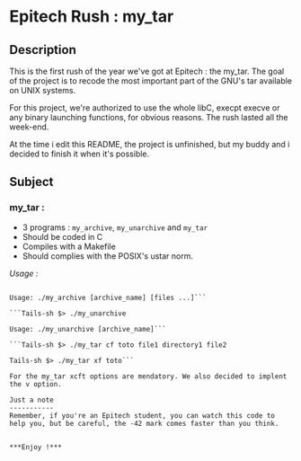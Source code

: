 Epitech Rush : my_tar
=====================
Description
-----------
This is the first rush of the year we've got at Epitech : the my_tar.
The goal of the project is to recode the most important part of the GNU's tar available on UNIX systems.

For this project, we're authorized to use the whole libC, execpt execve or any binary launching functions, for obvious reasons. The rush lasted all the week-end.

At the time i edit this README, the project is unfinished, but my buddy and i decided to finish it when it's possible.

Subject
-------
### my_tar :
* 3 programs : `my_archive`, `my_unarchive` and `my_tar`
* Should be coded in C
* Compiles with a Makefile
* Should complies with the POSIX's ustar norm.

*Usage :*

```Tails-sh $> ./my_archive

Usage: ./my_archive [archive_name] [files ...]```

```Tails-sh $> ./my_unarchive

Usage: ./my_unarchive [archive_name]```

```Tails-sh $> ./my_tar cf toto file1 directory1 file2

Tails-sh $> ./my_tar xf toto```

For the my_tar xcft options are mendatory. We also decided to implent the v option.

Just a note
-----------
Remember, if you're an Epitech student, you can watch this code to help you, but be careful, the -42 mark comes faster than you think.


***Enjoy !***